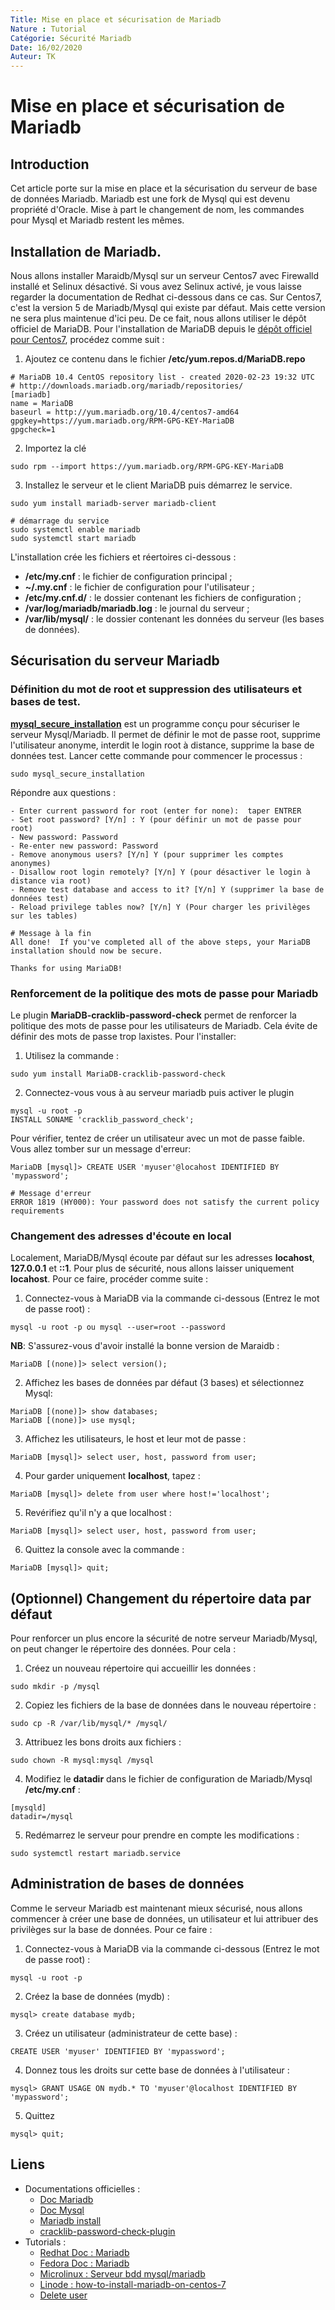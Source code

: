 ```yaml
---
Title: Mise en place et sécurisation de Mariadb
Nature : Tutorial
Catégorie: Sécurité Mariadb
Date: 16/02/2020
Auteur: TK
---
```


# Mise en place et sécurisation de Mariadb
## Introduction
Cet article porte sur la mise en place et la sécurisation du serveur de base de données Mariadb.
Mariadb est une fork de Mysql qui est devenu propriété d'Oracle.
Mise à part le changement de nom, les commandes pour Mysql et Mariadb restent les mêmes.

## Installation de Mariadb.
Nous allons installer Maraidb/Mysql sur un serveur Centos7 avec Firewalld installé et Selinux désactivé.
Si vous avez Selinux activé, je vous laisse regarder la documentation de Redhat ci-dessous dans ce cas.
Sur Centos7, c'est la version 5 de Mariadb/Mysql qui existe par défaut. Mais cette version ne sera plus maintenue d'ici peu. De ce fait, nous allons utiliser le dépôt officiel de MariaDB.
Pour l'installation de MariaDB depuis le [dépôt officiel pour Centos7](https://mariadb.com/kb/en/yum/), procédez comme suit :
1. Ajoutez ce contenu dans le fichier **/etc/yum.repos.d/MariaDB.repo**
```
# MariaDB 10.4 CentOS repository list - created 2020-02-23 19:32 UTC
# http://downloads.mariadb.org/mariadb/repositories/
[mariadb]
name = MariaDB
baseurl = http://yum.mariadb.org/10.4/centos7-amd64
gpgkey=https://yum.mariadb.org/RPM-GPG-KEY-MariaDB
gpgcheck=1
```
2. Importez la clé
```
sudo rpm --import https://yum.mariadb.org/RPM-GPG-KEY-MariaDB
```

3. Installez le serveur et le client MariaDB puis démarrez le service.
```
sudo yum install mariadb-server mariadb-client

# démarrage du service
sudo systemctl enable mariadb
sudo systemctl start mariadb
```

L'installation crée les fichiers et réertoires ci-dessous :
- **/etc/my.cnf** : le fichier de configuration principal ;
- **~/.my.cnf** : le fichier de configuration pour l'utilisateur ;
- **/etc/my.cnf.d/** : le dossier contenant les fichiers de configuration ;
- **/var/log/mariadb/mariadb.log** : le journal du serveur ;
- **/var/lib/mysql/** : le dossier contenant les données du serveur (les bases de données).

## Sécurisation du serveur Mariadb
### Définition du mot de root et suppression des utilisateurs et bases de test.
**[mysql_secure_installation](https://mariadb.com/kb/en/mysql_secure_installation/)** est un programme conçu pour sécuriser le serveur Mysql/Mariadb. Il permet de définir le mot de passe root, supprime l'utilisateur anonyme, interdit le login root à distance, supprime la base de données test. Lancer cette commande pour commencer le processus :
```
sudo mysql_secure_installation
```
Répondre aux questions :
```
- Enter current password for root (enter for none):  taper ENTRER
- Set root password? [Y/n] : Y (pour définir un mot de passe pour root)
- New password: Password
- Re-enter new password: Password
- Remove anonymous users? [Y/n] Y (pour supprimer les comptes anonymes)
- Disallow root login remotely? [Y/n] Y (pour désactiver le login à distance via root)
- Remove test database and access to it? [Y/n] Y (supprimer la base de données test)
- Reload privilege tables now? [Y/n] Y (Pour charger les privilèges sur les tables)

# Message à la fin
All done!  If you've completed all of the above steps, your MariaDB
installation should now be secure.

Thanks for using MariaDB!
```

### Renforcement de la politique des mots de passe pour Mariadb
Le plugin **MariaDB-cracklib-password-check** permet de renforcer la politique des mots de passe pour les utilisateurs de Mariadb.
Cela évite de définir des mots de passe trop laxistes.
Pour l'installer:
1. Utilisez la commande :
```
sudo yum install MariaDB-cracklib-password-check
```
2. Connectez-vous vous à au serveur mariadb puis activer le plugin
```
mysql -u root -p
INSTALL SONAME 'cracklib_password_check';
```
Pour vérifier, tentez de créer un utilisateur avec un mot de passe faible. Vous allez tomber sur un message d'erreur:
```
MariaDB [mysql]> CREATE USER 'myuser'@locahost IDENTIFIED BY 'mypassword';

# Message d'erreur
ERROR 1819 (HY000): Your password does not satisfy the current policy requirements
```

### Changement des adresses d'écoute en local
Localement, MariaDB/Mysql écoute par défaut sur les adresses **locahost**, **127.0.0.1** et **::1**. Pour plus de sécurité, nous allons laisser uniquement **locahost**. Pour ce faire, procéder comme suite :

1. Connectez-vous à MariaDB via la commande ci-dessous (Entrez le mot de passe root) :
```
mysql -u root -p ou mysql --user=root --password
```
**NB**: S'assurez-vous d'avoir installé la bonne version de Maraidb :
```
MariaDB [(none)]> select version();
```
2. Affichez les bases de données par défaut (3 bases) et sélectionnez Mysql:
```
MariaDB [(none)]> show databases;
MariaDB [(none)]> use mysql;
```
3. Affichez les utilisateurs, le host et leur mot de passe :
```
MariaDB [mysql]> select user, host, password from user;
```
4. Pour garder uniquement **localhost**, tapez :
```
MariaDB [mysql]> delete from user where host!='localhost';
```
5. Revérifiez qu'il n'y a que localhost :
```
MariaDB [mysql]> select user, host, password from user;
```
6. Quittez la console avec la commande :
```
MariaDB [mysql]> quit;
```
## (Optionnel) Changement du répertoire data par défaut
Pour renforcer un plus encore la sécurité de notre serveur Mariadb/Mysql, on peut changer le répertoire des données. Pour cela :
1. Créez un nouveau répertoire qui accueillir les données :
```
sudo mkdir -p /mysql
```
2. Copiez les fichiers de la base de données dans le nouveau répertoire :
```
sudo cp -R /var/lib/mysql/* /mysql/
```
3. Attribuez les bons droits aux fichiers :
```
sudo chown -R mysql:mysql /mysql
```
4. Modifiez le **datadir** dans le fichier de configuration de Mariadb/Mysql **/etc/my.cnf** :
```
[mysqld]
datadir=/mysql
```
5. Redémarrez le serveur pour prendre en compte les modifications :
```
sudo systemctl restart mariadb.service
```

## Administration de bases de données
Comme le serveur Mariadb est maintenant mieux sécurisé, nous allons commencer à créer une base de données, un utilisateur et lui attribuer des privilèges sur la base de données. Pour ce faire :
1. Connectez-vous à MariaDB via la commande ci-dessous (Entrez le mot de passe root) :
```
mysql -u root -p
```
2. Créez la base de données (mydb) :
```
mysql> create database mydb;
```
3. Créez un utilisateur (administrateur de cette base) :
```
CREATE USER 'myuser' IDENTIFIED BY 'mypassword';
```
4. Donnez tous les droits sur cette base de données à l'utilisateur :
```
mysql> GRANT USAGE ON mydb.* TO 'myuser'@localhost IDENTIFIED BY 'mypassword';
```
5. Quittez
```
mysql> quit;
```


## Liens
- Documentations officielles :
  - [Doc Mariadb](https://mariadb.org/documentation/)
  - [Doc Mysql](https://dev.mysql.com/doc/)
  - [Mariadb install](https://mariadb.com/kb/en/yum/#updating-the-mariadb-yum-repository-to-a-new-major-release)
  - [cracklib-password-check-plugin](https://mariadb.com/kb/en/cracklib-password-check-plugin/)
- Tutorials :
  - [Redhat Doc : Mariadb](https://access.redhat.com/documentation/en-us/red_hat_enterprise_linux/7/html/selinux_users_and_administrators_guide/chap-managing_confined_services-mariadb)
  - [Fedora Doc : Mariadb](https://doc.fedora-fr.org/wiki/Installation_et_configuration_de_MariaDB)
  - [Microlinux : Serveur bdd mysql/mariadb](https://www.microlinux.fr/mysql-centos-7/)
  - [Linode : how-to-install-mariadb-on-centos-7](https://www.linode.com/docs/databases/mariadb/how-to-install-mariadb-on-centos-7/)
  - [Delete user](https://www.cyberciti.biz/faq/how-to-delete-remove-user-account-in-mysql-mariadb/)
